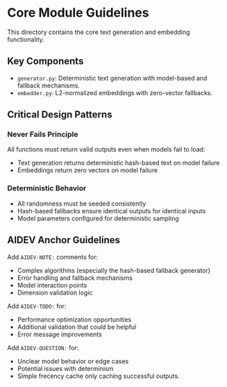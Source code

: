 # Core Module Guidelines

This directory contains the core text generation and embedding functionality.

## Key Components

- `generator.py`: Deterministic text generation with model-based and fallback mechanisms.
- `embedder.py`: L2-normalized embeddings with zero-vector fallbacks.

## Critical Design Patterns

### Never Fails Principle
All functions must return valid outputs even when models fail to load:
- Text generation returns deterministic hash-based text on model failure
- Embeddings return zero vectors on model failure

### Deterministic Behavior
- All randomness must be seeded consistently
- Hash-based fallbacks ensure identical outputs for identical inputs
- Model parameters configured for deterministic sampling

## AIDEV Anchor Guidelines

Add `AIDEV-NOTE:` comments for:
- Complex algorithms (especially the hash-based fallback generator)
- Error handling and fallback mechanisms
- Model interaction points
- Dimension validation logic

Add `AIDEV-TODO:` for:
- Performance optimization opportunities
- Additional validation that could be helpful
- Error message improvements

Add `AIDEV-QUESTION:` for:
- Unclear model behavior or edge cases
- Potential issues with determinism
- Simple frecency cache only caching successful outputs.
